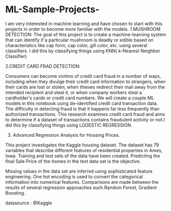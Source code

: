# ML-Sample-Projects-
I am very interested in machine learning and have chosen to start with this projects in order to become more familiar with the models.
1.MUSHROOM DETECTION:
The goal of this project is to create a machine-learning system that can identify if a particular mushroom is deadly or edible based on characteristics like cap form, cap color, gill color, etc. using several classifiers.
I did this by classifying things using KNN( k-Nearest Neighbor Classifier)

2.CREDIT CARD FRAD DETECTION:

Consumers can become victims of credit card fraud in a number of ways, including when they divulge their credit card information to strangers, when their cards are lost or stolen, when thieves redirect their mail away from the intended recipient and steal it, or when company workers steal a cardholder's cards or credit card numbers. We will create a couple ML models in this notebook using de-identified credit card transaction data. The difficulty in detecting fraud is that it happens far less frequently than authorized transactions.
This research examines credit card fraud and aims to determine if a dataset of transactions contains fraudulent activity or not.I did this by classifying things using LOGESTIC REGRESSION.

3. Advanced Regression Analysis for Housing Prices.
   
This project investigates the Kaggle housing dataset. The dataset has 79 variables that describe different features of residential properties in Ames, Iowa. Training and test sets of the data have been created. Predicting the final Sale Price of the homes in the test data set is the objective.

Missing values in the data set are inferred using sophisticated feature engineering. One hot encoding is used to convert the categorical information into numerical features. Comparisons are made between the results of several regression approaches such Random Forest, Gradient Boosting.















datasource : @Kaggle
